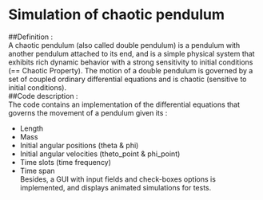 # Simulation of chaotic pendulum
##Definition :  
A chaotic pendulum (also called double pendulum) is a pendulum with another pendulum attached to its end, and is a simple physical system that exhibits rich dynamic behavior with a strong sensitivity to initial conditions (== Chaotic Property). The motion of a double pendulum is governed by a set of coupled ordinary differential equations and is chaotic (sensitive to initial conditions).  
##Code description :  
The code contains an implementation of the differential equations that governs the movement of a pendulum given its :  
- Length  
- Mass  
- Initial angular positions (theta & phi)  
- Initial angular velocities (theto_point & phi_point)  
- Time slots (time frequency)  
- Time span  
Besides, a GUI with input fields and check-boxes options is implemented, and displays animated simulations for tests.  
